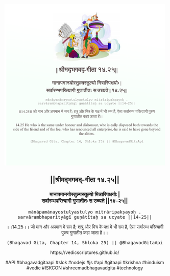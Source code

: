 <img src="../../asset/BG_14_25.png"/>
<center><h2>||श्रीमद्‍भगवद्‍-गीता १४.२५||</h2>
<h3>मानापमानयोस्तुल्यस्तुल्यो मित्रारिपक्षयोः |<br/>सर्वारम्भपरित्यागी गुणातीतः स उच्यते ||१४-२५||</h3>
<pre>mānāpamānayostulyastulyo mitrāripakṣayoḥ .<br/>sarvārambhaparityāgī guṇātītaḥ sa ucyate ||14-25||</pre>
<p>।।14.25।। जो मान और अपमान में सम है; शत्रु और मित्र के पक्ष में भी सम है, ऐसा सर्वारम्भ परित्यागी पुरुष गुणातीत कहा जाता है।।</p>
<pre>(Bhagavad Gita, Chapter 14, Shloka 25) || @BhagavadGitaApi</pre><p>https://vedicscriptures.github.io/</p><p>#API #bhagavadgitaapi #slok #nodejs #js #api #gitaapi #krishna #hinduism #vedic #ISKCON #shreemadbhagavadgita #technology</p></center>